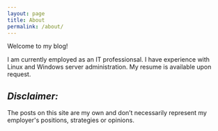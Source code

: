 ```yaml
---
layout: page
title: About
permalink: /about/
---
```

Welcome to my blog!

I am currently employed as an IT professionsal. I have experience with Linux and Windows server administration. My resume is available upon request.

## _Disclaimer:_
The posts on this site are my own and don’t necessarily represent my employer's positions, strategies or opinions.
